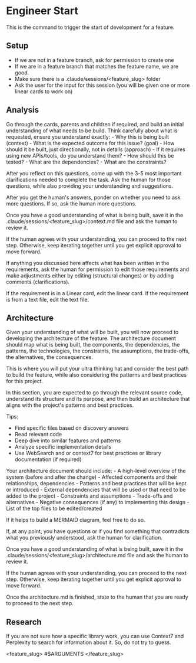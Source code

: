 
# Engineer Start

This is the command to trigger the start of development for a feature.

## Setup
- If we are not in a feature branch, ask for permission to create one
- If we are in a feature branch that matches the feature name, we are good. 
- Make sure there is a .claude/sessions/<feature_slug> folder
- Ask the user for the input for this session (you will be given one or more linear cards to work on)

## Analysis

Go through the cards, parents and children if required, and build an initial understanding of what needs to be build. Think carefully about what is requested, ensure you understand exactly: 
    - Why this is being built (context)
    - What is the expected outcome for this issue? (goal)
    - How should it be built, just directionally, not in details (approach)
    - If it requires using new APIs/tools, do you understand them?
    - How should this be tested?
    - What are the dependencies?
    - What are the constraints?

After you reflect on this questions, come up with the 3-5 most important clarifications needed to complete the task. Ask the human for those questions, while also providing your understanding and suggestions.

After you get the human's answers, ponder on whether you need to ask more questions. If so, ask the human more questions.

Once you have a good understanding of what is being built, save it in the .claude/sessions/<feature_slug>/context.md file and ask the human to review it.

If the human agrees with your understanding, you can proceed to the next step. Otherwise, keep iterating together until you get explicit approval to  move forward.

If anything you discussed here affects what has been written in the requirements, ask the human for permission to edit those requirements and make adjustments either by editing (structural changes) or by adding comments (clarifications).

If the requirement is in a Linear card, edit the linear card. 
If the requirement is from a text file, edit the text file.

## Architecture

Given your understanding of what will be built, you will now proceed to developing the architecture of the feature. The architecture document should map what is being built, the components, the dependencies, the patterns, the technologies, the constraints, the assumptions, the trade-offs, the alternatives, the consequences.

This is where you will put your ultra thinking hat and consider the best path to build the feature, while also considering the patterns and best practices for this project. 

In this section, you are expected to go through the relevant source code, understand its structure and its purpose, and then build an architecture that aligns with the project's patterns and best practices.

Tips:
   - Find specific files based on discovery answers
   - Read relevant code
   - Deep dive into similar features and patterns
   - Analyze specific implementation details
   - Use WebSearch and or context7 for best practices or library documentation (if required)

Your architecture document should include:
    - A high-level overview of the system (before and after the change)
    - Affected components and their relationships, dependencies
    - Patterns and best practices that will be kept or introduced
    - External dependencies that will be used or that need to be added to the project
    - Constraints and assumptions
    - Trade-offs and alternatives
    - Negative consequences (if any) to implementing this design
    - List of the top files to be edited/created

If it helps to build a MERMAID diagram, feel free to do so. 

If, at any point, you have questions or if you find something that contradicts what you previously understood, ask the human for clarification.

Once you have a good understanding of what is being built, save it in the .claude/sessions/<feature_slug>/architecture.md file and ask the human to review it.

If the human agrees with your understanding, you can proceed to the next step. Otherwise, keep iterating together until you get explicit approval to  move forward.

Once the architecture.md is finished, state to the human that you are ready to proceed to the next step.

## Research

If you are not sure how a specific library work, you can use Context7 and Perplexity to search for information about it. So, do not try to guess.

<feature_slug>
#$ARGUMENTS
</feature_slug>
